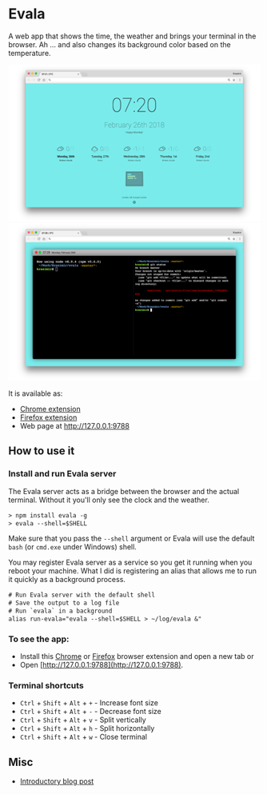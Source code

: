 # Evala

A web app that shows the time, the weather and brings your terminal in the browser. Ah ... and also changes its background color based on the temperature.

![Evala](./src/static-files/img/screenshot_1280x800.png)
![Evala](./src/static-files/img/screenshot_1280x800_2.png)

It is available as:

* [Chrome extension](https://chrome.google.com/webstore/detail/evala/bmaojegjknddmkhfbkhfijcblmamgino)
* [Firefox extension](https://addons.mozilla.org/en-US/firefox/addon/evala/)
* Web page at http://127.0.0.1:9788

## How to use it

### Install and run Evala server

The Evala server acts as a bridge between the browser and the actual terminal. Without it you'll only see the clock and the weather.

```
> npm install evala -g
> evala --shell=$SHELL
```

Make sure that you pass the `--shell` argument or Evala will use the default `bash` (or `cmd.exe` under Windows) shell.

You may register Evala server as a service so you get it running when you reboot your machine. What I did is registering an alias that allows me to run it quickly as a background process.

```
# Run Evala server with the default shell
# Save the output to a log file
# Run `evala` in a background
alias run-evala="evala --shell=$SHELL > ~/log/evala &"
```

### To see the app:

* Install this [Chrome](https://chrome.google.com/webstore/detail/evala/bmaojegjknddmkhfbkhfijcblmamgino) or [Firefox](https://addons.mozilla.org/en-US/firefox/addon/evala/) browser extension and open a new tab or 
* Open [http://127.0.0.1:9788](http://127.0.0.1:9788).

### Terminal shortcuts

* `Ctrl` + `Shift` + `Alt` + `+` - Increase font size
* `Ctrl` + `Shift` + `Alt` + `-` - Decrease font size
* `Ctrl` + `Shift` + `Alt` + `v` - Split vertically
* `Ctrl` + `Shift` + `Alt` + `h` - Split horizontally
* `Ctrl` + `Shift` + `Alt` + `w` - Close terminal

## Misc

* [Introductory blog post](http://krasimirtsonev.com/blog/article/meet-evala-your-terminal-in-the-browser-extension)